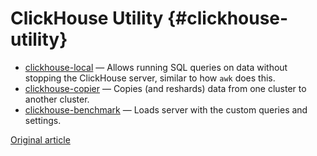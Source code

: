 # ClickHouse Utility {#clickhouse-utility}

- [clickhouse-local](clickhouse-local.md) — Allows running SQL queries on data without stopping the ClickHouse server, similar to how `awk` does this.
- [clickhouse-copier](clickhouse-copier.md) — Copies (and reshards) data from one cluster to another cluster.
- [clickhouse-benchmark](clickhouse-benchmark.md) — Loads server with the custom queries and settings.

[Original article](https://clickhouse.tech/docs/en/operations/utils/) <!--hide-->
